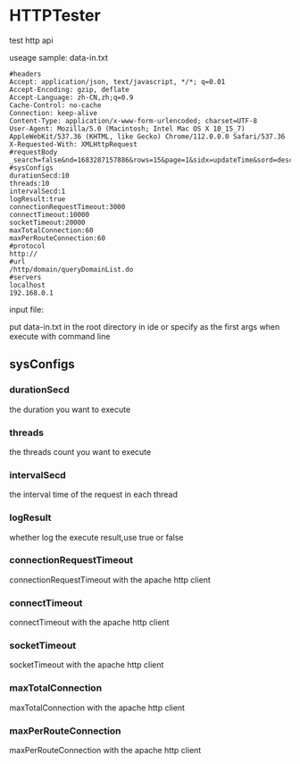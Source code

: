 # HTTPTester
test http api 

useage sample: data-in.txt
```
#headers
Accept: application/json, text/javascript, */*; q=0.01
Accept-Encoding: gzip, deflate
Accept-Language: zh-CN,zh;q=0.9
Cache-Control: no-cache
Connection: keep-alive
Content-Type: application/x-www-form-urlencoded; charset=UTF-8
User-Agent: Mozilla/5.0 (Macintosh; Intel Mac OS X 10_15_7) AppleWebKit/537.36 (KHTML, like Gecko) Chrome/112.0.0.0 Safari/537.36
X-Requested-With: XMLHttpRequest
#requestBody
_search=false&nd=1683287157886&rows=15&page=1&sidx=updateTime&sord=desc
#sysConfigs
durationSecd:10
threads:10
intervalSecd:1
logResult:true
connectionRequestTimeout:3000
connectTimeout:10000
socketTimeout:20000
maxTotalConnection:60
maxPerRouteConnection:60
#protocol
http://
#url
/http/domain/queryDomainList.do
#servers
localhost
192.168.0.1
```
input file:

put data-in.txt in the root directory in ide or specify as the first args when execute with command line

## sysConfigs
### durationSecd
the duration you want to execute
### threads
the threads count you want to execute
### intervalSecd
the  interval time of the request in each thread 
### logResult
whether log the execute result,use true or false
### connectionRequestTimeout
connectionRequestTimeout with the apache http client
### connectTimeout
connectTimeout  with the apache http client
### socketTimeout
socketTimeout  with the apache http client
### maxTotalConnection
maxTotalConnection  with the apache http client
### maxPerRouteConnection
maxPerRouteConnection  with the apache http client

